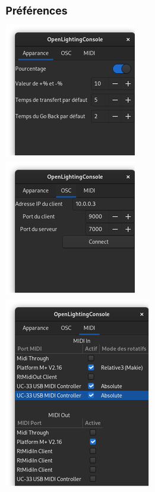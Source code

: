 # Préférences
![Apparence](pictures/settings_display.png)

![OSC](pictures/settings_osc.png)

![MIDI](pictures/settings_midi.png)